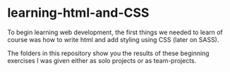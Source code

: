 # learning-html-and-CSS

To begin learning web development, the first things we needed to learn of course was how to write html and add styling using CSS (later on SASS).

The folders in this repository show you the results of these beginning exercises I was given either as solo projects or as team-projects.
